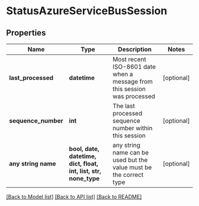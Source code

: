 # StatusAzureServiceBusSession


## Properties
Name | Type | Description | Notes
------------ | ------------- | ------------- | -------------
**last_processed** | **datetime** | Most recent ISO-8601 date when a message from this session was processed | [optional] 
**sequence_number** | **int** | The last processed sequence number within this session | [optional] 
**any string name** | **bool, date, datetime, dict, float, int, list, str, none_type** | any string name can be used but the value must be the correct type | [optional]

[[Back to Model list]](../README.md#documentation-for-models) [[Back to API list]](../README.md#documentation-for-api-endpoints) [[Back to README]](../README.md)


